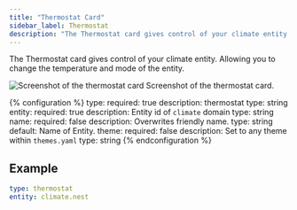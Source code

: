 ```yaml
---
title: "Thermostat Card"
sidebar_label: Thermostat
description: "The Thermostat card gives control of your climate entity. Allowing you to change the temperature and mode of the entity."
---
```


The Thermostat card gives control of your climate entity. Allowing you to change the temperature and mode of the entity.

<p class='img'>
  <img src='/images/lovelace/lovelace_thermostat_card.gif' alt='Screenshot of the thermostat card'>
  Screenshot of the thermostat card.
</p>

{% configuration %}
type:
  required: true
  description: thermostat
  type: string
entity:
  required: true
  description: Entity id of `climate` domain
  type: string
name:
  required: false
  description: Overwrites friendly name.
  type: string
  default: Name of Entity.
theme:
  required: false
  description: Set to any theme within `themes.yaml`
  type: string
{% endconfiguration %}

## Example

```yaml
type: thermostat
entity: climate.nest
```
